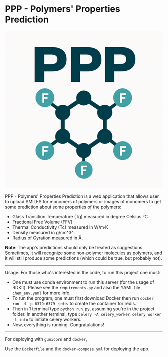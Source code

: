 # PPP - Polymers' Properties Prediction

![PPP logo](app/static/images/logo.png)

PPP - Polymers' Properties Prediction is a web application that allows user to upload SMILES for monomers of polymers or images of monomers to get some prediction about some properties of the polymers:

- Glass Transition Temperature (Tg) measured in degree Celsius °C.
- Fractional Free Volume (FFV)
- Thermal Conductivity (Tc) measured in W/m·K
- Density measured in g/cm^3^
- Radius of Gyration measured in Å.

__Note__: The app's predictions should only be treated as suggestions. Sometimes, it will recognize some non-polymer molecules as polymers, and it will still produce some predictions (which could be true, but probably not).

---

Usage: For those who's interested in the code, to run this project one must:

- One must use conda environment to run this server (for the usage of RDKit). Please see the `requirements.py` and also the YAML file `chem_env.yaml` for more info.
- To run the program, one must first download Docker then run `docker run -d -p 6379:6379 redis` to create the container for redis.
- Then in 1 terminal type `python run.py`, assuming you're in the project folder. In another terminal, type `celery -A celery_worker.celery worker -l info` to initiate celery workers.
- Now, everything is running. Congratulations!

---

For deploying with `gunicorn` and `docker`,

Use the `Dockerfile` and the `docker-compose.yml` for deploying the app.
